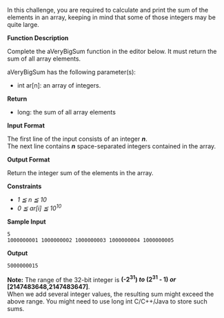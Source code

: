 In this challenge, you are required to calculate and print the sum of the elements in an array, keeping in mind that some of those integers may be quite large.

__Function Description__

Complete the aVeryBigSum function in the editor below. It must return the sum of all array elements.  

aVeryBigSum has the following parameter(s):  
- int ar[n]: an array of integers.

__Return__  
- long: the sum of all array elements

__Input Format__

The first line of the input consists of an integer __*n*__.  
The next line contains __*n*__ space-separated integers contained in the array.

__Output Format__

Return the integer sum of the elements in the array.

__Constraints__
* *1 &#8806; n &#8806; 10*
* *0 &#8806; ar[i] &#8806; 10<sup>10</sup>*
 

__Sample Input__
```
5
1000000001 1000000002 1000000003 1000000004 1000000005
```
__Output__
```
5000000015
```

__Note:__
The range of the 32-bit integer is __(-2<sup>31</sup>) *to* (2<sup>31</sup> - 1) *or* [2147483648,2147483647]__.  
When we add several integer values, the resulting sum might exceed the above range. You might need to use long int C/C++/Java to store such sums. 
